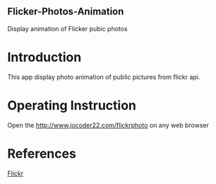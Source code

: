 ## Flicker-Photos-Animation
Display animation of Flicker pubic photos

# Introduction
This app display photo animation of public pictures from flickr api. 

# Operating Instruction
Open the http://www.jocoder22.com/flickrphoto on any web browser

# References
[Flickr](https://www.flickr.com/)
